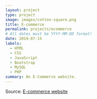 ```yaml
---
layout: project
type: project
image: images/cotton-square.png
title: E-commerce
permalink: projects/ecommerce
# All dates must be YYYY-MM-DD format!
date: 2019-07-15
labels:
  - HTML
  - CSS
  - JavaScript
  - Bootstrap
  - MySQL
  - PHP
summary: An E-Commerce website.
---
```




Source: <a href="https://github.com/kkjaseem/ecommerce-web"><i class="large github icon "></i>E-commerce website</a>

